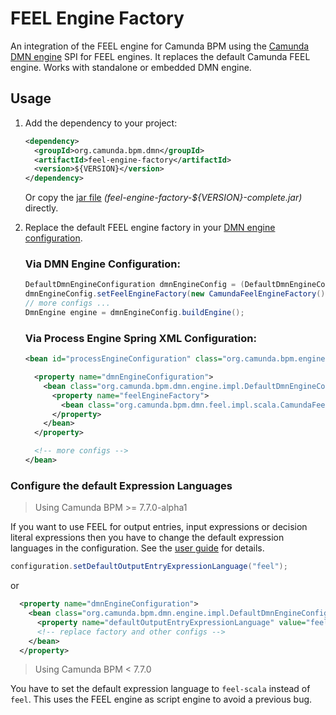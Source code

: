 # FEEL Engine Factory

An integration of the FEEL engine for Camunda BPM using the [Camunda DMN engine](https://github.com/camunda/camunda-engine-dmn) SPI for FEEL engines. It replaces the default Camunda FEEL engine. Works with standalone or embedded DMN engine.

## Usage

1) Add the dependency to your project:

    ```xml
    <dependency>
      <groupId>org.camunda.bpm.dmn</groupId>
      <artifactId>feel-engine-factory</artifactId>
      <version>${VERSION}</version>
    </dependency>
    ```

    Or copy the [jar file](https://github.com/camunda/feel-scala/releases) _(feel-engine-factory-${VERSION}-complete.jar)_ directly.

2) Replace the default FEEL engine factory in your [DMN engine configuration](https://docs.camunda.org/manual/latest/user-guide/dmn-engine/embed/#customize-expression-and-script-resolving).

    ### Via DMN Engine Configuration:

    ```java
    DefaultDmnEngineConfiguration dmnEngineConfig = (DefaultDmnEngineConfiguration) DmnEngineConfiguration.createDefaultDmnEngineConfiguration();
    dmnEngineConfig.setFeelEngineFactory(new CamundaFeelEngineFactory());
    // more configs ...
    DmnEngine engine = dmnEngineConfig.buildEngine();
    ```

    ### Via Process Engine Spring XML Configuration:

    ```xml
    <bean id="processEngineConfiguration" class="org.camunda.bpm.engine.impl.cfg.StandaloneProcessEngineConfiguration">

      <property name="dmnEngineConfiguration">
        <bean class="org.camunda.bpm.dmn.engine.impl.DefaultDmnEngineConfiguration">
          <property name="feelEngineFactory">
            <bean class="org.camunda.bpm.dmn.feel.impl.scala.CamundaFeelEngineFactory" />
          </property>
        </bean>
      </property>

      <!-- more configs -->
    </bean>
    ```

### Configure the default Expression Languages

> Using Camunda BPM >= 7.7.0-alpha1

If you want to use FEEL for output entries, input expressions or decision literal expressions then you have to change the default expression languages in the configuration. See the [user guide](https://docs.camunda.org/manual/latest/user-guide/dmn-engine/embed/#change-default-expression-languages) for details.

```java
configuration.setDefaultOutputEntryExpressionLanguage("feel");
```

or

```xml
  <property name="dmnEngineConfiguration">
    <bean class="org.camunda.bpm.dmn.engine.impl.DefaultDmnEngineConfiguration">
      <property name="defaultOutputEntryExpressionLanguage" value="feel" />
      <!-- replace factory and other configs -->
    </bean>
  </property>
```

> Using Camunda BPM < 7.7.0

You have to set the default expression language to `feel-scala` instead of `feel`. This uses the FEEL engine as script engine to avoid a previous bug.
